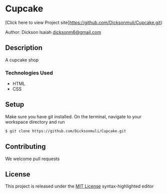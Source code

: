 # Cupcake

[Click here to view Project site]https://github.com/Dicksonmuli/Cupcake.git)

Author: Dickson Isaiah [dicksonm6@gmail.com](www.gmail.com)

## Description

A cupcake shop


### Technologies Used
* HTML
* CSS



## Setup

Make sure you have git installed. On the terminal, navigate to your workspace directory and run

```bash
$ git clone https://github.com/Dicksonmuli/Cupcake.git
```
## Contributing

We welcome pull requests

## License

This project is released under the [MIT License](./LICENSE.md) syntax-highlighted editor
